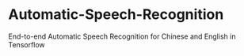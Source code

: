 # Automatic-Speech-Recognition
End-to-end Automatic Speech Recognition for Chinese and English in Tensorflow
